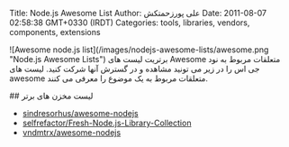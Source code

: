 Title: Node.js Awesome List
Author: علی پورزحمتکش
Date: 2011-08-07 02:58:38 GMT+0330 (IRDT)
Categories: tools, libraries, vendors, components, extensions

<p>
![Awesome node.js list](/images/nodejs-awesome-lists/awesome.png "Node.js Awesome Lists")
برتریت لیست های Awesome متعلقات مربوط به نود جی اس را در زیر می تونید مشاهده و در گسترش آنها شرکت کنید. لیست های awesome متعلقات مربوط به یک موضوع را معرفی می کنند.
</p>
<!--more-->
## لیست مخزن های برتر

<ul>
<li><a href="https://github.com/sindresorhus/awesome-nodejs" target="_blank">sindresorhus/awesome-nodejs</a></li>
<li><a href="https://github.com/selfrefactor/Fresh-Node.js-Library-Collection" target="_blank">selfrefactor/Fresh-Node.js-Library-Collection</a></li>
<li><a href="https://github.com/vndmtrx/awesome-nodejs" target="_blank">vndmtrx/awesome-nodejs</a></li>
</ul>
